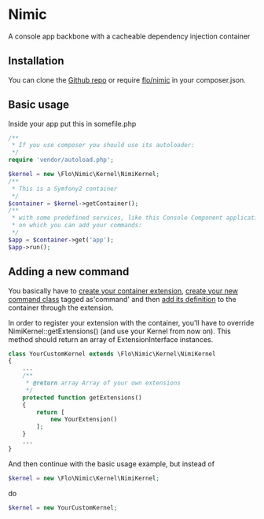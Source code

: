 Nimic
=====
A console app backbone with a cacheable dependency injection container

Installation
------------
You can clone the [Github repo][1] or require [flo/nimic][2] in your composer.json.

Basic usage
-----------
Inside your app put this in somefile.php

```php
/**
 * If you use composer you should use its autoloader:
 */
require 'vendor/autoload.php';

$kernel = new \Flo\Nimic\Kernel\NimiKernel;
/**
 * This is a Symfony2 container
 */
$container = $kernel->getContainer();
/**
 * with some predefined services, like this Console Component application
 * on which you can add your commands:
 */
$app = $container->get('app');
$app->run();
```

Adding a new command
----------------------
You basically have to [create your container extension][5], [create your new command class][3] tagged as'command' and then [add its definition][4] to the container through the extension.

In order to register your extension with the container, you'll have to override NimiKernel::getExtensions() (and use your Kernel from now on). 
This method should return an array of ExtensionInterface instances.

```php
class YourCustomKernel extends \Flo\Nimic\Kernel\NimiKernel
{
    ...
    /**
     * @return array Array of your own extensions
     */
    protected function getExtensions()
    {
        return [
            new YourExtension()
        ];
    }
    ...
}
```
And then continue with the basic usage example, but instead of 
```php
$kernel = new \Flo\Nimic\Kernel\NimiKernel;
```
do
```php
$kernel = new YourCustomKernel;
```
[1]: https://github.com/florinutz/nimic
[2]: https://packagist.org/packages/flo/nimic
[3]: http://symfony.com/doc/current/components/console/introduction.html#creating-a-basic-command
[4]: http://symfony.com/doc/current/components/dependency_injection/definitions.html
[5]: http://symfony.com/doc/current/components/dependency_injection/compilation.html#managing-configuration-with-extensions